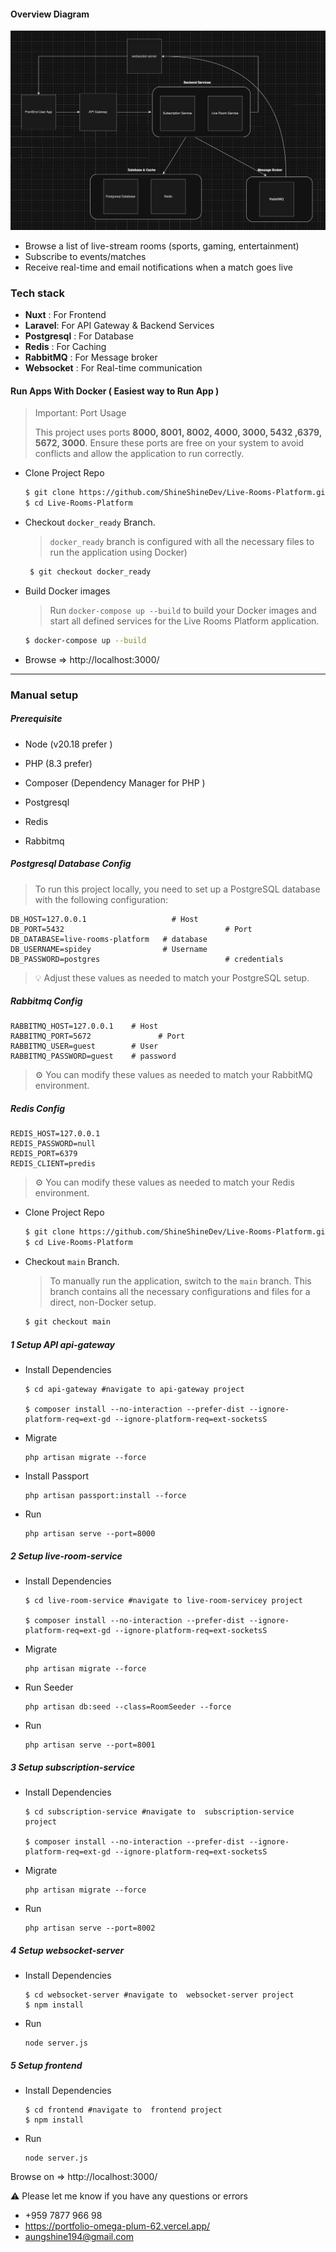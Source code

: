#### Overview Diagram

![](https://raw.githubusercontent.com/ShineShineDev/Live-Rooms-Platform/refs/heads/main/img/system%20architecture%20diagram.png)

- Browse a list of live-stream rooms (sports, gaming, entertainment)
- Subscribe to events/matches
- Receive real-time and email notifications when a match goes live



### Tech stack 

- **Nuxt** :  For Frontend
- **Laravel**:  For API Gateway & Backend Services
- **Postgresql** :  For Database
- **Redis** :  For Caching
- **RabbitMQ** :  For Message broker
- **Websocket** :  For Real-time communication 





#### Run Apps With Docker ( Easiest way to Run App )

> Important: Port Usage  
>
> This project uses ports **8000, 8001, 8002, 4000, 3000, 5432 ,6379, 5672, 3000**. Ensure these ports are free on your system to avoid conflicts and allow the application to run correctly.

- Clone Project Repo

  ```bash
  $ git clone https://github.com/ShineShineDev/Live-Rooms-Platform.git
  $ cd Live-Rooms-Platform
  ```

- Checkout `docker_ready` Branch.

  >  `docker_ready` branch is configured with all the necessary files to run the application using Docker)

  ```bash
   $ git checkout docker_ready 
  ```

- Build Docker images

  > Run `docker-compose up --build` to build your Docker images and start all defined services for the Live Rooms Platform application.

  ```bash
  $ docker-compose up --build
  ```

- Browse => http://localhost:3000/ 

  

---



### Manual setup

##### Prerequisite

- Node (v20.18 prefer )

- PHP  (8.3 prefer)

- Composer (Dependency Manager for PHP )

- Postgresql

- Redis

- Rabbitmq



#####  Postgresql Database Config

> To run this project locally, you need to set up a PostgreSQL database with the following configuration:

```
DB_HOST=127.0.0.1             		# Host
DB_PORT=5432       								# Port 
DB_DATABASE=live-rooms-platform   # database 
DB_USERNAME=spidey                # Username
DB_PASSWORD=postgres							# credentials
```

> 💡 Adjust these values as needed to match your PostgreSQL setup.



##### Rabbitmq Config

````
RABBITMQ_HOST=127.0.0.1    # Host  
RABBITMQ_PORT=5672 				 # Port 
RABBITMQ_USER=guest        # User
RABBITMQ_PASSWORD=guest    # password
````

> ⚙️ You can modify these values as needed to match your RabbitMQ environment.



##### Redis Config

```
REDIS_HOST=127.0.0.1
REDIS_PASSWORD=null
REDIS_PORT=6379
REDIS_CLIENT=predis
```

> ⚙️ You can modify these values as needed to match your Redis environment.





- Clone Project Repo

  ```bash
  $ git clone https://github.com/ShineShineDev/Live-Rooms-Platform.git
  $ cd Live-Rooms-Platform
  ```

- Checkout `main` Branch.

  >  To manually run the application, switch to the `main` branch. This branch contains all the necessary configurations and files for a direct, non-Docker setup.

  ```bash
  $ git checkout main
  ```





##### 1 Setup API api-gateway

- Install Dependencies

  ```
  $ cd api-gateway #navigate to api-gateway project
  
  $ composer install --no-interaction --prefer-dist --ignore-platform-req=ext-gd --ignore-platform-req=ext-socketsS
  ```

- Migrate

  ```
  php artisan migrate --force
  ```

- Install Passport

  ```
  php artisan passport:install --force
  ```

- Run 

  ```
  php artisan serve --port=8000
  ```



##### 2 Setup live-room-service

- Install Dependencies

  ```
  $ cd live-room-service #navigate to live-room-servicey project
  
  $ composer install --no-interaction --prefer-dist --ignore-platform-req=ext-gd --ignore-platform-req=ext-socketsS
  ```

- Migrate

  ```
  php artisan migrate --force
  ```

- Run Seeder

  ```
  php artisan db:seed --class=RoomSeeder --force
  ```

- Run 

  ```
  php artisan serve --port=8001
  ```



##### 3 Setup subscription-service

- Install Dependencies

  ```
  $ cd subscription-service #navigate to  subscription-service project
  
  $ composer install --no-interaction --prefer-dist --ignore-platform-req=ext-gd --ignore-platform-req=ext-socketsS
  ```

- Migrate

  ```
  php artisan migrate --force
  ```

- Run 

  ```
  php artisan serve --port=8002
  ```



##### 4 Setup websocket-server

- Install Dependencies

  ```
  $ cd websocket-server #navigate to  websocket-server project
  $ npm install
  ```

- Run 

  ```
  node server.js 
  ```





##### 5 Setup frontend

- Install Dependencies

  ```
  $ cd frontend #navigate to  frontend project
  $ npm install
  ```

- Run 

  ```
  node server.js 
  ```



Browse on => http://localhost:3000/





:warning: Please let me know if you have any questions or errors

 -	 +959 7877 966 98
 -	 https://portfolio-omega-plum-62.vercel.app/
 -	 aungshine194@gmail.com

